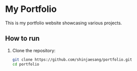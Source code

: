 # My Portfolio

This is my portfolio website showcasing various projects.

## How to run

1. Clone the repository:
   ```bash
   git clone https://github.com/shinjaesang/portfolio.git
   cd portfolio
